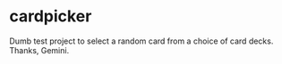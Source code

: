# cardpicker
Dumb test project to select a random card from a choice of card decks.  Thanks, Gemini.
